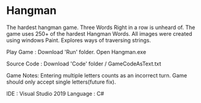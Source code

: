 # Hangman
The hardest hangman game. Three Words Right in a row is unheard of. The game uses 250+ of the hardest Hangman Words.
All images were created using windows Paint. Explores ways of traversing strings.

Play Game : Download 'Run' folder. Open Hangman.exe

Source Code : Download 'Code' folder / GameCodeAsText.txt

Game Notes: Entering multiple letters counts as an incorrect turn. Game should only accept single letters(future fix).

IDE : Visual Studio 2019
Language : C#


